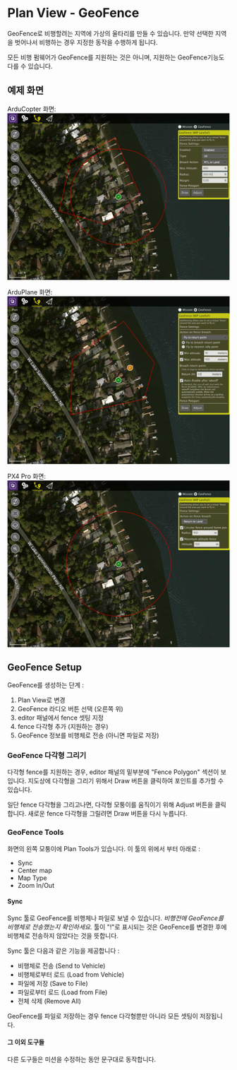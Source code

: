 # Plan View - GeoFence
GeoFence로 비행할려는 지역에 가상의 울타리를 만들 수 있습니다. 만약 선택한 지역을 벗어나서 비행하는 경우 지정한 동작을 수행하게 됩니다.

모든 비행 펌웨어가 GeoFence를 지원하는 것은 아니며, 지원하는 GeoFence기능도 다를 수 있습니다.

## 예제 화면
ArduCopter 화면:
![](../../images/plan/GeoFence.APM.Copter.jpg)

ArduPlane 화면:
![](../../images/plan/GeoFence.APM.Plane.jpg)

PX4 Pro 화면:
![](../../images/plan/GeoFence.PX4.jpg)

## GeoFence Setup
GeoFence를 생성하는 단계 :

1. Plan View로 변경
2. GeoFence 라디오 버튼 선택 (오른쪽 위)
3. editor 패널에서 fence 셋팅 지정
4. fence 다각형 추가 (지원하는 경우)
5. GeoFence 정보를 비행체로 전송 (아니면 파일로 저장)

### GeoFence 다각형 그리기
다각형 fence를 지원하는 경우, editor 패널의 밑부분에 "Fence Polygon" 섹션이 보입니다. 지도상에 다각형을 그리기 위해서 Draw 버튼을 클릭하여 포인트를 추가할 수 있습니다.

일단 fence 다각형을 그리고나면, 다각형 모퉁이를 움직이기 위해 Adjust 버튼을 클릭합니다. 새로운 fence 다각형을 그릴려면 Draw 버튼을 다시 누릅니다.

### GeoFence Tools
화면의 왼쪽 모퉁이에 Plan Tools가 있습니다. 이 툴의 위에서 부터 아래로 :

* Sync
* Center map
* Map Type
* Zoom In/Out

#### Sync
Sync 툴로 GeoFence를 비행체나 파일로 보낼 수 있습니다. *비행전에 GeoFence를 비행체로 전송했는지 확인하세요.* 툴이 "!"로 표시되는 것은 GeoFence를 변경한 후에 비행체로 전송하지 않았다는 것을 뜻합니다.

Sync 툴은 다음과 같은 기능을 제공합니다 :

* 비행체로 전송 (Send to Vehicle)
* 비행체로부터 로드 (Load from Vehicle)
* 파일에 저장 (Save to File)
* 파일로부터 로드 (Load from File)
* 전체 삭제 (Remove All)

GeoFence를 파일로 저장하는 경우 fence 다각형뿐만 아니라 모든 셋팅이 저장됩니다.

#### 그 이외 도구들
다른 도구들은 미션을 수정하는 동안 문구대로 동작합니다.
